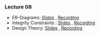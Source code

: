 ### Lecture 08

- ER-Diagrams: [Slides](https://drive.google.com/file/d/1XV_2wK5mnqqcOH9xh1_0BKl-PQmxoWzQ/view?usp=sharing) ,  [Recording](https://drive.google.com/file/d/1x28BOFSMFDiSF1QFNqieQK958k1_8qM3/view?usp=sharing)
-  Integrity Constraints : [Slides](https://drive.google.com/file/d/1aI1xqMqolNup8LpZPkcpa3cOS0-sgTKe/view?usp=sharing) ,  [Recording](https://drive.google.com/file/d/1GbwtZuH4DKbnOddNWWfy1v7uu6-MP_lK/view?usp=sharing)
-  Design Theory: [Slides](https://drive.google.com/file/d/18tQKX2OXn00RwVzTrZYBvSFOpwwjMc5y/view?usp=sharing) ,  [Recording](https://drive.google.com/file/d/1BiSAkDGsgFev7FPhKn2t-9A0VzwIz4a9/view?usp=sharing)

  

